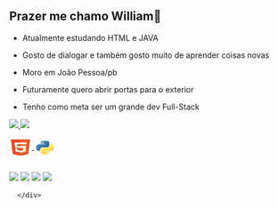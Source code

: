 ## Prazer me chamo William🤠

- Atualmente estudando HTML e JAVA 
- Gosto de dialogar e também gosto muito de aprender coisas novas
- Moro em João Pessoa/pb
- Futuramente quero abrir portas para o exterior
- Tenho como meta ser um grande dev Full-Stack

   <div>
  <a href="https://beacons.ai/williamVnetto">
    
<img height="180em" src="https://github-readme-stats.vercel.app/api?username=williamVnetto&show_icons=true&theme=dark&include_all_commits=true&count_private=true"/>
    
 <img height="180em" src="https://github-readme-stats.vercel.app/api/top-langs/?username=williamVnetto&layout=compact&langs_count=16&theme=dark"/>
    </div>

  
  <div style="display: inline_block"><br>
    <img align="center" alt="william-HTML" height="30" width="40" src="https://raw.githubusercontent.com/devicons/devicon/master/icons/html5/html5-original.svg">
 <img align="center" alt="william-Python" height="30" width="40" src="https://raw.githubusercontent.com/devicons/devicon/master/icons/python/python-original.svg">
   </div>
  
  
  ##
  
  <div>
  <a href="https://discord.gg/williamVnetto#1031" target="_blank"><img src="https://img.shields.io/badge/Discord-7289DA?style=for-the-badge&logo=discord&logoColor=white" target="_blank"></a>
 <a href="https://instagram.com/william_netto_" target"_blank"><img src="https://img.shields.io/badge/-Instagram-%23E4405F?style=for-the-badge&logo=instagram&logoColor=white" target="_blank"></a>
 <a herf= "mailto:williamvnetto@gmail.com"><img src="https://img.shields.io/badge/-Gmail-%23333?style=for-thebadge&logo=gmail&logoColor=white" target="_blank"></a>
 <a href="https://www.linkedin.com/in/William-Netto-45875016a" target="_blank"><img src="https://img.shields.io/badge/-LinkedIn-%230077B5?style=for-the-badge&logo=linkedin&logoColorwhite" target="_blank"></a>

      </div>
   
  
    

